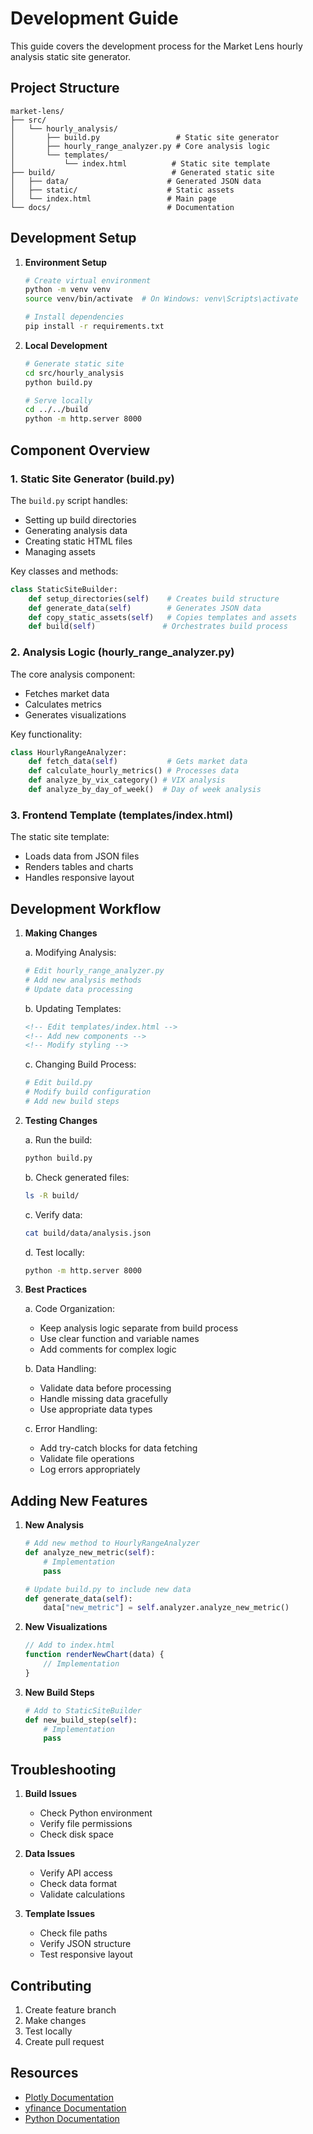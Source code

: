 # Development Guide

This guide covers the development process for the Market Lens hourly analysis static site generator.

## Project Structure

```
market-lens/
├── src/
│   └── hourly_analysis/
│       ├── build.py                 # Static site generator
│       ├── hourly_range_analyzer.py # Core analysis logic
│       └── templates/
│           └── index.html          # Static site template
├── build/                          # Generated static site
│   ├── data/                      # Generated JSON data
│   ├── static/                    # Static assets
│   └── index.html                 # Main page
└── docs/                          # Documentation
```

## Development Setup

1. **Environment Setup**
   ```bash
   # Create virtual environment
   python -m venv venv
   source venv/bin/activate  # On Windows: venv\Scripts\activate
   
   # Install dependencies
   pip install -r requirements.txt
   ```

2. **Local Development**
   ```bash
   # Generate static site
   cd src/hourly_analysis
   python build.py
   
   # Serve locally
   cd ../../build
   python -m http.server 8000
   ```

## Component Overview

### 1. Static Site Generator (build.py)

The `build.py` script handles:
- Setting up build directories
- Generating analysis data
- Creating static HTML files
- Managing assets

Key classes and methods:
```python
class StaticSiteBuilder:
    def setup_directories(self)    # Creates build structure
    def generate_data(self)        # Generates JSON data
    def copy_static_assets(self)   # Copies templates and assets
    def build(self)               # Orchestrates build process
```

### 2. Analysis Logic (hourly_range_analyzer.py)

The core analysis component:
- Fetches market data
- Calculates metrics
- Generates visualizations

Key functionality:
```python
class HourlyRangeAnalyzer:
    def fetch_data(self)           # Gets market data
    def calculate_hourly_metrics() # Processes data
    def analyze_by_vix_category() # VIX analysis
    def analyze_by_day_of_week()  # Day of week analysis
```

### 3. Frontend Template (templates/index.html)

The static site template:
- Loads data from JSON files
- Renders tables and charts
- Handles responsive layout

## Development Workflow

1. **Making Changes**

   a. Modifying Analysis:
   ```python
   # Edit hourly_range_analyzer.py
   # Add new analysis methods
   # Update data processing
   ```

   b. Updating Templates:
   ```html
   <!-- Edit templates/index.html -->
   <!-- Add new components -->
   <!-- Modify styling -->
   ```

   c. Changing Build Process:
   ```python
   # Edit build.py
   # Modify build configuration
   # Add new build steps
   ```

2. **Testing Changes**

   a. Run the build:
   ```bash
   python build.py
   ```

   b. Check generated files:
   ```bash
   ls -R build/
   ```

   c. Verify data:
   ```bash
   cat build/data/analysis.json
   ```

   d. Test locally:
   ```bash
   python -m http.server 8000
   ```

3. **Best Practices**

   a. Code Organization:
   - Keep analysis logic separate from build process
   - Use clear function and variable names
   - Add comments for complex logic

   b. Data Handling:
   - Validate data before processing
   - Handle missing data gracefully
   - Use appropriate data types

   c. Error Handling:
   - Add try-catch blocks for data fetching
   - Validate file operations
   - Log errors appropriately

## Adding New Features

1. **New Analysis**
   ```python
   # Add new method to HourlyRangeAnalyzer
   def analyze_new_metric(self):
       # Implementation
       pass
   
   # Update build.py to include new data
   def generate_data(self):
       data["new_metric"] = self.analyzer.analyze_new_metric()
   ```

2. **New Visualizations**
   ```javascript
   // Add to index.html
   function renderNewChart(data) {
       // Implementation
   }
   ```

3. **New Build Steps**
   ```python
   # Add to StaticSiteBuilder
   def new_build_step(self):
       # Implementation
       pass
   ```

## Troubleshooting

1. **Build Issues**
   - Check Python environment
   - Verify file permissions
   - Check disk space

2. **Data Issues**
   - Verify API access
   - Check data format
   - Validate calculations

3. **Template Issues**
   - Check file paths
   - Verify JSON structure
   - Test responsive layout

## Contributing

1. Create feature branch
2. Make changes
3. Test locally
4. Create pull request

## Resources

- [Plotly Documentation](https://plotly.com/python/)
- [yfinance Documentation](https://pypi.org/project/yfinance/)
- [Python Documentation](https://docs.python.org/3/)
